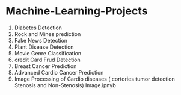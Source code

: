 # Machine-Learning-Projects
1) Diabetes Detection 
2) Rock and Mines prediction
3) Fake News Detection
4) Plant Disease Detection
5) Movie Genre Classification
6) credit Card Frud Detection
7) Breast Cancer Prediction
8) Advanced Cardio Cancer Prediction
9) Image Processing of Cardio diseases ( cortories tumor detection Stenosis and Non-Stenosis) Image.ipnyb

   
